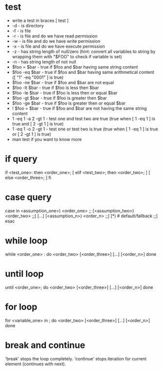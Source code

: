 # test

* write a test in braces [ test ]
* -d            -   is directory
* -f            -   is file
* -r            -   is file and do we have read permission
* -w            -   is file and do we have write permission
* -x            -   is file and do we have execute permission
* -z            -   has string length of null/zero (hint: convert all variables to string by wrapping them with "$FOO" to check if variable is set)
* -n            -   has string length of not null
* $foo = $bar   -   true if $foo and $bar having same string content
* $foo -eq $bar -   true if $foo and $bar having same arithmetical content ([ "1" -eq "0001" ] is true)
* $foo -ne $bar -   true if $foo and $bar are not equal
* $foo -lt $bar -   true if $foo is less then $bar
* $foo -le $bar -   true if $foo is less then or equal $bar
* $foo -gt $bar -   true if $foo is greater then $bar
* $foo -ge $bar -   true if $foo is greater then or equal $bar
* ! $foo = $bar -   true if $foo and $bar are not having the same string content
* 1 -eq 1 -a 2 -gt 1    -   test one and test two are true (true when [ 1 -eq 1 ] is true and [ 2 -gt 1 ] is true)
* 1 -eq 1 -o 2 -gt 1    -   test one or test two is true (true when [ 1 -eq 1 ] is true or [ 2 -gt 1 ] is true)
* man test if you want to know more

# if query

if <test_one>: then <order_one>;
[ elif <test_two>; then <order_two>; ]
[ else <order_three>; ]
fi

# case query

case <expression> in
    <assumption_one>) <order_one>
        ;;
    [<assumption_two>) <order_two>
        ;;]
    [...]
    [<assumption_n>) <order_n>
        ;;]
    [*) # default/fallback
        ;;]
esac

# while loop

while <order_one> : do
        <order_two> 
        [<order_three>]
        [...]
        [<order_n>]
done

# until loop

until <order_one>; do
        <order_two> 
        [<order_three>]
        [...]
        [<order_n>]
done

# for loop

for <variable_one> in <list> ; do
        <order_two> 
        [<order_three>]
        [...]
        [<order_n>]
done

# break and continue

'break' stops the loop completely.
'continue' stops iteration for current element (continues with next).
